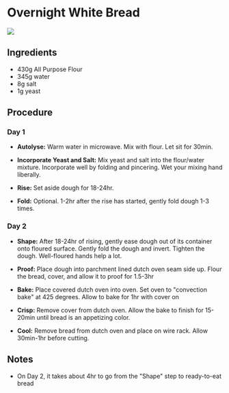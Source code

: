 # Overnight White Bread

![](https://nickjalbert.github.io/recipes/img/bread/overnight-white.jpg)

## Ingredients

* 430g All Purpose Flour
* 345g water
* 8g salt
* 1g yeast

## Procedure

### Day 1

* **Autolyse:**  Warm water in microwave.  Mix with flour.  Let sit for 30min.

* **Incorporate Yeast and Salt:** Mix yeast and salt into the flour/water
  mixture.  Incorporate well by folding and pincering.  Wet your mixing hand
  liberally.

* **Rise:** Set aside dough for 18-24hr.

* **Fold:** Optional.  1-2hr after the rise has started, gently fold dough 1-3
  times.

### Day 2

* **Shape:** After 18-24hr of rising, gently ease dough out of its container
  onto floured surface.  Gently fold the dough and invert.  Tighten the dough.
  Well-floured hands help a lot.

* **Proof:** Place dough into parchment lined dutch oven seam side up.  Flour
  the bread, cover, and allow it to proof for 1.5-3hr

* **Bake:** Place covered dutch oven into oven.  Set oven to "convection bake"
  at 425 degrees.  Allow to bake for 1hr with cover on

* **Crisp:** Remove cover from dutch oven.  Allow the bake to finish for
  15-20min until bread is an appetizing color.

* **Cool:** Remove bread from dutch oven and place on wire rack.  Allow
  30min-1hr before cutting.

## Notes

* On Day 2, it takes about 4hr to go from the "Shape" step to ready-to-eat
  bread
